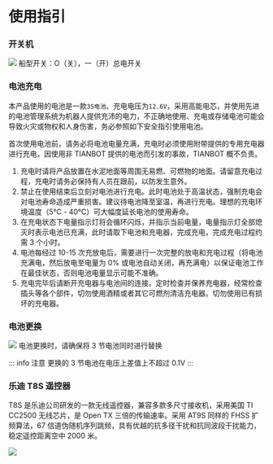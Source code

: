 # 使用指引

### **开关机**
![](https://tianbot-pic.oss-cn-beijing.aliyuncs.com/tianbot-pic/Tianbot-Doc6FC370A30CD1AEAC055493612728995E.png)
船型开关：O（关），一（开）总电开关

### **电池充电**

本产品使用的电池是一款`3S电池`、充电电压为`12.6V`，采用高能电芯，并使用先进的电池管理系统为机器人提供充沛的电力，不正确地使用、充电或存储电池可能会导致火灾或物权和人身伤害，务必参照如下安全指引使用电池。

首次使用电池前，请务必将电池电量充满，充电时必须使用附带提供的专用充电器进行充电，因使用非 TIANBOT 提供的电池而引发的事故，TIANBOT 概不负责。
1. 充电时请将产品放置在水泥地面等周围无易燃、可燃物的地面。请留意充电过程，充电时请务必保持有人员在跟前，以防发生意外。
2. 禁止在使用结束后立刻对电池进行充电。此时电池处于高温状态，强制充电会对电池寿命造成严重损害。建议待电池降至室温，再进行充电。理想的充电环境温度（5℃ - 40℃）可大幅度延长电池的使用寿命。
3. 在充电状态下电量指示灯将会循环闪烁，并指示当前电量，电量指示灯全部熄灭时表示电池已充满，此时请取下电池和充电器，完成充电，完成充电过程约需 3 个小时。
4. 电池每经过 10-15 次充放电后，需要进行一次完整的放电和充电过程（将电池充满电，然后放电至电量为 0% 或电池自动关闭，再充满电）以保证电池工作在最佳状态，否则电池电量显示可能不准确。
5.  充电完毕后请断开充电器与电池间的连接。定时检查并保养充电器，经常检查插头等各个部件，切勿使用酒精或者其它可燃剂清洁充电器。切勿使用已有损坏的充电器。

### **电池更换**
![](https://tianbot-pic.oss-cn-beijing.aliyuncs.com/tianbot/202110212122221.webp)
电池更换时，请确保将 3 节电池同时进行替换

::: info 注意
更换的 3 节电池在电压上差值上不超过 0.1V
:::

### 乐迪 T8S 遥控器

T8S 是乐迪公司研发的一款无线遥控器，兼容多款多尺寸接收机，采用美国 TI CC2500 无线芯片，是 Open TX 三倍的传输速率。采用 AT9S 同样的 FHSS 扩频算法，67 信道伪随机序列跳频，具有优越的抗多径干扰和抗同波段干扰能力，稳定遥控距离空中 2000 米。

![](https://tianbot-pic.oss-cn-beijing.aliyuncs.com/tianbot-pic/Tianbot-Doct8s_of_tom06s.png)